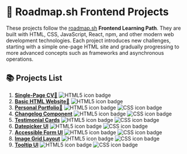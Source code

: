 # 🌟 Roadmap.sh Frontend Projects

These projects follow the [roadmap.sh](https://roadmap.sh/projects?g=frontend) **Frontend Learning Path**. They are built with HTML, CSS, JavaScript, React, npm, and other modern web development technologies. Each project introduces new challenges, starting with a simple one-page HTML site and gradually progressing to more advanced concepts such as frameworks and asynchronous operations.

## 📚 Projects List

1. [**Single-Page CV**](./projects/01-single-page-cv)[🔗](https://roadmap.sh/projects/single-page-cv)
   ![HTML5 icon badge](https://img.shields.io/badge/--e34f27?logo=html5&logoColor=black)
2. [**Basic HTML Website**](./projects/02-basic-html-website)[🔗](https://roadmap.sh/projects/basic-html-website)
   ![HTML5 icon badge](https://img.shields.io/badge/--e34f27?logo=html5&logoColor=black)
3. [**Personal Portfolio**](./projects/03-personal-portfolio)[🔗](https://roadmap.sh/projects/portfolio-website)
   ![HTML5 icon badge](https://img.shields.io/badge/--e34f27?logo=html5&logoColor=black)
   ![CSS icon badge](https://img.shields.io/badge/--1572B6?logo=css&logoColor=black)
4. [**Changelog Component**](./projects/04-changelog-component)
   ![HTML5 icon badge](https://img.shields.io/badge/--e34f27?logo=html5&logoColor=black)
   ![CSS icon badge](https://img.shields.io/badge/--1572B6?logo=css&logoColor=black)
5. [**Testimonial Cards**](./projects/05-testimonial-cards)
   ![HTML5 icon badge](https://img.shields.io/badge/--e34f27?logo=html5&logoColor=black)
   ![CSS icon badge](https://img.shields.io/badge/--1572B6?logo=css&logoColor=black)
6. [**Datepicker UI**](./projects/06-datepicker-ui)
   ![HTML5 icon badge](https://img.shields.io/badge/--e34f27?logo=html5&logoColor=black)
   ![CSS icon badge](https://img.shields.io/badge/--1572B6?logo=css&logoColor=black)
7. [**Accessible Form UI**](./projects/07-accessible-form-ui)
   ![HTML5 icon badge](https://img.shields.io/badge/--e34f27?logo=html5&logoColor=black)
   ![CSS icon badge](https://img.shields.io/badge/--1572B6?logo=css&logoColor=black)
8. [**Image Grid Layout**](./projects/08-image-grid-layout)
   ![HTML5 icon badge](https://img.shields.io/badge/--e34f27?logo=html5&logoColor=black)
   ![CSS icon badge](https://img.shields.io/badge/--1572B6?logo=css&logoColor=black)
9. [**Tooltip UI**](./projects/09-tooltip-ui)
   ![HTML5 icon badge](https://img.shields.io/badge/--e34f27?logo=html5&logoColor=black)
   ![CSS icon badge](https://img.shields.io/badge/--1572B6?logo=css&logoColor=black)
